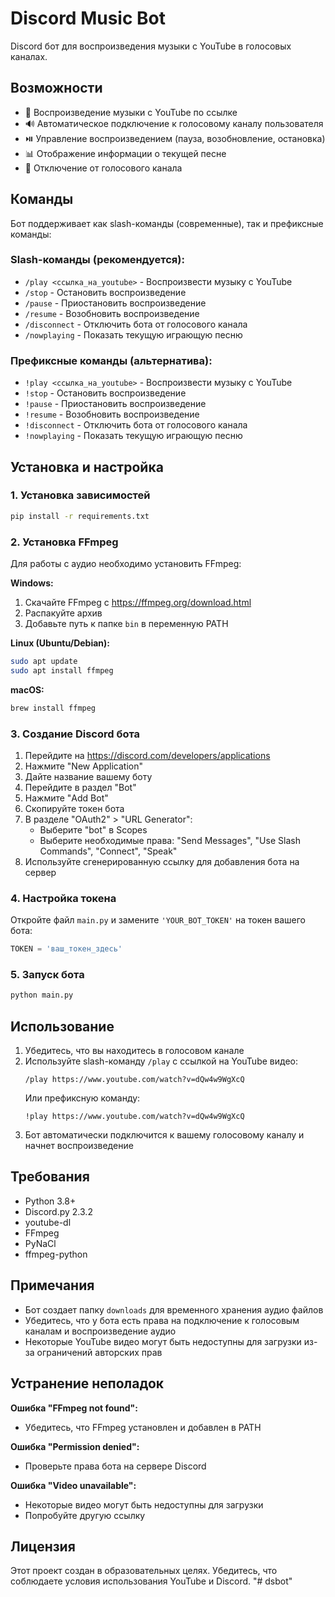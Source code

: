 # Discord Music Bot

Discord бот для воспроизведения музыки с YouTube в голосовых каналах.

## Возможности

- 🎵 Воспроизведение музыки с YouTube по ссылке
- 🔊 Автоматическое подключение к голосовому каналу пользователя
- ⏯️ Управление воспроизведением (пауза, возобновление, остановка)
- 📊 Отображение информации о текущей песне
- 🔌 Отключение от голосового канала

## Команды

Бот поддерживает как slash-команды (современные), так и префиксные команды:

### Slash-команды (рекомендуется):
- `/play <ссылка_на_youtube>` - Воспроизвести музыку с YouTube
- `/stop` - Остановить воспроизведение
- `/pause` - Приостановить воспроизведение
- `/resume` - Возобновить воспроизведение
- `/disconnect` - Отключить бота от голосового канала
- `/nowplaying` - Показать текущую играющую песню

### Префиксные команды (альтернатива):
- `!play <ссылка_на_youtube>` - Воспроизвести музыку с YouTube
- `!stop` - Остановить воспроизведение
- `!pause` - Приостановить воспроизведение
- `!resume` - Возобновить воспроизведение
- `!disconnect` - Отключить бота от голосового канала
- `!nowplaying` - Показать текущую играющую песню

## Установка и настройка

### 1. Установка зависимостей

```bash
pip install -r requirements.txt
```

### 2. Установка FFmpeg

Для работы с аудио необходимо установить FFmpeg:

**Windows:**
1. Скачайте FFmpeg с https://ffmpeg.org/download.html
2. Распакуйте архив
3. Добавьте путь к папке `bin` в переменную PATH

**Linux (Ubuntu/Debian):**
```bash
sudo apt update
sudo apt install ffmpeg
```

**macOS:**
```bash
brew install ffmpeg
```

### 3. Создание Discord бота

1. Перейдите на https://discord.com/developers/applications
2. Нажмите "New Application"
3. Дайте название вашему боту
4. Перейдите в раздел "Bot"
5. Нажмите "Add Bot"
6. Скопируйте токен бота
7. В разделе "OAuth2" > "URL Generator":
   - Выберите "bot" в Scopes
   - Выберите необходимые права: "Send Messages", "Use Slash Commands", "Connect", "Speak"
8. Используйте сгенерированную ссылку для добавления бота на сервер

### 4. Настройка токена

Откройте файл `main.py` и замените `'YOUR_BOT_TOKEN'` на токен вашего бота:

```python
TOKEN = 'ваш_токен_здесь'
```

### 5. Запуск бота

```bash
python main.py
```

## Использование

1. Убедитесь, что вы находитесь в голосовом канале
2. Используйте slash-команду `/play` с ссылкой на YouTube видео:
   ```
   /play https://www.youtube.com/watch?v=dQw4w9WgXcQ
   ```
   Или префиксную команду:
   ```
   !play https://www.youtube.com/watch?v=dQw4w9WgXcQ
   ```
3. Бот автоматически подключится к вашему голосовому каналу и начнет воспроизведение

## Требования

- Python 3.8+
- Discord.py 2.3.2
- youtube-dl
- FFmpeg
- PyNaCl
- ffmpeg-python

## Примечания

- Бот создает папку `downloads` для временного хранения аудио файлов
- Убедитесь, что у бота есть права на подключение к голосовым каналам и воспроизведение аудио
- Некоторые YouTube видео могут быть недоступны для загрузки из-за ограничений авторских прав

## Устранение неполадок

**Ошибка "FFmpeg not found":**
- Убедитесь, что FFmpeg установлен и добавлен в PATH

**Ошибка "Permission denied":**
- Проверьте права бота на сервере Discord

**Ошибка "Video unavailable":**
- Некоторые видео могут быть недоступны для загрузки
- Попробуйте другую ссылку

## Лицензия

Этот проект создан в образовательных целях. Убедитесь, что соблюдаете условия использования YouTube и Discord.
"# dsbot" 
